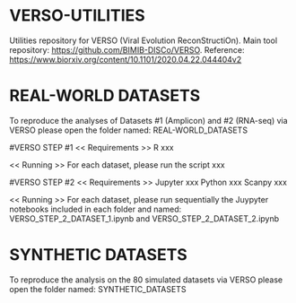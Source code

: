 # VERSO-UTILITIES
Utilities repository for VERSO (Viral Evolution ReconStructiOn). 
Main tool repository: https://github.com/BIMIB-DISCo/VERSO. 
Reference: https://www.biorxiv.org/content/10.1101/2020.04.22.044404v2

# REAL-WORLD DATASETS
To reproduce the analyses of Datasets #1 (Amplicon) and #2 (RNA-seq) via VERSO please open the folder named: REAL-WORLD_DATASETS

  #VERSO STEP #1
  << Requirements >>
  R xxx
  
  << Running >>
  For each dataset, please run the script xxx
  
  #VERSO STEP #2 
  << Requirements >>
  Jupyter xxx
  Python xxx
  Scanpy xxx
  
  << Running >>
  For each dataset, please run sequentially the Juypyter notebooks included in each folder and named: VERSO_STEP_2_DATASET_1.ipynb and VERSO_STEP_2_DATASET_2.ipynb
  
# SYNTHETIC DATASETS
To reproduce the analysis on the 80 simulated datasets via VERSO please open the folder named: SYNTHETIC_DATASETS


